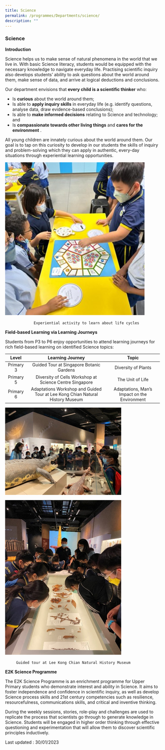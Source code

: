 ```yaml
---
title: Science
permalink: /programmes/Departments/science/
description: ""
---
```

### Science

**Introduction**  
  
Science helps us to make sense of natural phenomena in the world that we live in. With basic Science literacy, students would be equipped with the necessary knowledge to navigate everyday life. Practising scientific inquiry also develops students’ ability to ask questions about the world around them, make sense of data, and arrive at logical deductions and conclusions.

Our department envisions that **every child is a scientific thinker** who:

*   Is **curious** about the world around them;
*   Is able to **apply inquiry skills** in everyday life (e.g. identify questions, analyse data, draw evidence-based conclusions);
*   Is able to **make informed decisions** relating to Science and technology; and 
*   Is **compassionate towards other living things** and **cares for the environment** .

All young children are innately curious about the world around them. Our goal is to tap on this curiosity to develop in our students the skills of inquiry and problem-solving which they can apply in authentic, every-day situations through experiential learning opportunities. 

<img src="/images/Picture1.jpg" 
     style="width:90%">  
		 
		         Experiential activity to learn about life cycles
		 

**Field-based Learning via Learning Journeys**  
  
Students from P3 to P6 enjoy opportunities to attend learning journeys for rich field-based learning on identified Science topics:

| Level | Learning Journey | Topic |
|:---:|:---:|:---:|
| Primary 3 | Guided Tour at Singapore Botanic Gardens | Diversity of Plants |
| Primary 5 | Diversity of Cells Workshop at Science Centre Singapore | The Unit of Life |
| Primary 6 | Adaptations Workshop and Guided Tour at Lee Kong Chian Natural History Museum | Adaptations, Man’s Impact on the Environment |

<img src="/images/Picture2.jpg" 
     style="width:75%">
		 
<img src="/images/Picture3.jpg" 
     style="width:75%"> 
		 
		 Guided tour at Lee Kong Chian Natural History Museum
	
**E2K Science Programme**  

The E2K Science Programme is an enrichment programme for Upper Primary students who demonstrate interest and ability in Science. It aims to foster independence and confidence in scientific inquiry, as well as develop Science process skills and 21st century competencies such as resilience, resourcefulness, communications skills, and critical and inventive thinking.

During the weekly sessions, stories, role-play and challenges are used to replicate the process that scientists go through to generate knowledge in Science. Students will be engaged in higher order thinking through effective questioning and experimentation that will allow them to discover scientific principles inductively.   

Last updated : 30/01/2023